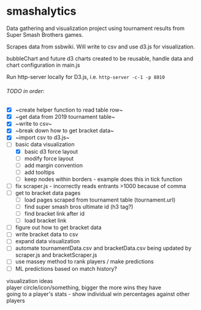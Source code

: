 # smashalytics

Data gathering and visualization project using tournament results from Super Smash Brothers games.

Scrapes data from ssbwiki. Will write to csv and use d3.js for visualization.

bubbleChart and future d3 charts created to be reusable, handle data and chart configuration in main.js

Run http-server locally for D3.js, i.e. `http-server -c-1 -p 8010`

###### TODO in order:

   - [x] ~create helper function to read table row~
   - [x] ~get data from 2019 tournament table~
   - [x] ~write to csv~
   - [x] ~break down how to get bracket data~
   - [x] ~import csv to d3.js~
   - [ ] basic data visualization
     - [X] basic d3 force layout
     - [ ] modify force layout
     - [ ] add margin convention
     - [ ] add tooltips
     - [ ] keep nodes within borders - example does this in tick function
   - [ ] fix scraper.js - incorrectly reads entrants >1000 because of comma
   - [ ] get to bracket data pages
     - [ ] load pages scraped from tournament table (tournament.url)
     - [ ] find super smash bros ultimate id (h3 tag?)
     - [ ] find bracket link after id
     - [ ] load bracket link
   - [ ] figure out how to get bracket data
   - [ ] write bracket data to csv
   - [ ] expand data visualization
   - [ ] automate tournamentData.csv and bracketData.csv being updated by scraper.js and bracketScraper.js
   - [ ] use massey method to rank players / make predictions
   - [ ] ML predictions based on match history?

   visualization ideas  
    player circle/icon/something, bigger the more wins they have  
    going to a player's stats - show individual win percentages against other players  
